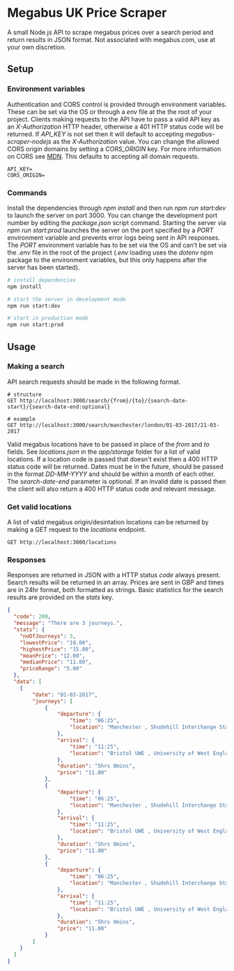 # Megabus UK Price Scraper
A small Node.js API to scrape megabus prices over a search period and return results in JSON format. Not associated with megabus.com, use at your own discretion.

## Setup
### Environment variables
Authentication and CORS control is provided through environment variables. These can be set via the OS or through a *env* file at the the root of your project. Clients making requests to the API have to pass a valid API key as an *X-Authorization* HTTP header, otherwise a 401 HTTP status code will be returned. If *API_KEY* is not set then it will default to accepting *megabus-scraper-nodejs* as the *X-Authorization* value. You can change the allowed CORS origin domains by setting a *CORS_ORIGIN* key. For more information on CORS see [MDN](https://developer.mozilla.org/en-US/docs/Web/HTTP/Access_control_CORS). This defaults to accepting all domain requests. 
``` text
API_KEY=
CORS_ORIGIN=
```

### Commands
Install the dependencies through *npm install* and then run *npm run start:dev* to launch the server on port 3000. You can change the development port number by editing the *package.json* script command. Starting the server via *npm run start:prod* launches the server on the port specified by a *PORT* environment variable and prevents error logs being sent in API responses. The *PORT* environment variable has to be set via the OS and can't be set via the *.env* file in the root of the project (*.env* loading uses the *dotenv* npm package to the environment variables, but this only happens after the server has been started).
``` bash
# install dependencies
npm install

# start the server in development mode
npm run start:dev

# start in production mode
npm run start:prod
```

## Usage
### Making a search
API search requests should be made in the following format.
```
# structure
GET http://localhost:3000/search/{from}/{to}/{search-date-start}/{search-date-end:optional}

# example
GET http://localhost:3000/search/manchester/london/01-03-2017/21-03-2017
```
Valid megabus locations have to be passed in place of the *from* and *to* fields. See *locations.json* in the *app/storage* folder for a list of valid locations. If a location code is passed that doesn't exist then a 400 HTTP status code will be returned.  Dates must be in the future, should be passed in the format *DD-MM-YYYY* and should be within a month of each other. The *search-date-end* parameter is optional. If an invalid date is passed then the client will also return a 400 HTTP status code and relevant message.

### Get valid locations
A list of valid megabus origin/desintation locations can be returned by making a GET request to the *locations* endpoint.
```
GET http://localhost:3000/locations
```
### Responses
Responses are returned in JSON with a HTTP status *code* always present. Search results will be returned in an array. Prices are sent in GBP and times are in 24hr format, both formatted as strings. Basic statistics for the search results are provided on the *stats* key.
``` json
{
  "code": 200,
  "message": "There are 3 journeys.",
  "stats": {
    "noOfJourneys": 3,
    "lowestPrice": "10.00",
    "highestPrice": "15.00",
    "meanPrice": "12.00",
    "medianPrice": "11.00",
    "priceRange": "5.00"
  },
  "data": [
    {
        "date": "01-03-2017",
        "journeys": [
            {
                "departure": {
                    "time": "06:25",
                    "location": "Manchester , Shudehill Interchange Stand G"
                },
                "arrival": {
                    "time": "11:25",
                    "location": "Bristol UWE , University of West England, North Gate, Frenchay Campus"
                },
                "duration": "5hrs 0mins",
                "price": "11.00"
            },
            {
                "departure": {
                    "time": "06:25",
                    "location": "Manchester , Shudehill Interchange Stand G"
                },
                "arrival": {
                    "time": "11:25",
                    "location": "Bristol UWE , University of West England, North Gate, Frenchay Campus"
                },
                "duration": "5hrs 0mins",
                "price": "11.00"
            },
            {
                "departure": {
                    "time": "06:25",
                    "location": "Manchester , Shudehill Interchange Stand G"
                },
                "arrival": {
                    "time": "11:25",
                    "location": "Bristol UWE , University of West England, North Gate, Frenchay Campus"
                },
                "duration": "5hrs 0mins",
                "price": "11.00"
            }
        ]
    }
  ]
}
```
